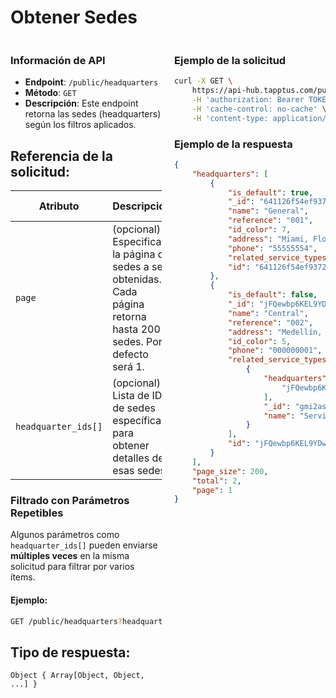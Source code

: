 # Obtener Sedes

<div style="display: flex; justify-content: space-between;">

<div style="width: 48%;">

### Información de API

- **Endpoint**: `/public/headquarters`
- **Método**: `GET`
- **Descripción**: Este endpoint retorna las sedes (headquarters) según los filtros aplicados.

## Referencia de la solicitud:

| Atributo         | Descripción                                                                                                  | Tipo de dato  |
|------------------|--------------------------------------------------------------------------------------------------------------|---------------|
| `page`           | (opcional) Especifica la página de sedes a ser obtenidas. Cada página retorna hasta 200 sedes. Por defecto será 1. | Number        |
| `headquarter_ids[]` | (opcional) Lista de IDs de sedes específicas para obtener detalles de esas sedes.                             | String |


### Filtrado con Parámetros Repetibles

Algunos parámetros como `headquarter_ids[]` pueden enviarse **múltiples veces** en la misma solicitud para filtrar por varios ítems.

#### Ejemplo:
```bash
GET /public/headquarters?headquarter_ids[]=1&headquarter_ids[]=2
```


## Tipo de respuesta: 
```Object { Array[Object, Object, ...] }```

</div>

<div style="width: 48%;">

### Ejemplo de la solicitud

```bash
curl -X GET \
	https://api-hub.tapptus.com/public/headquarters \
	-H 'authorization: Bearer TOKEN' \
	-H 'cache-control: no-cache' \
	-H 'content-type: application/json' \
```

### Ejemplo de la respuesta

```json
{
    "headquarters": [
        {
            "is_default": true,
            "_id": "641126f54ef93722dc6a913d",
            "name": "General",
            "reference": "001",
            "id_color": 7,
            "address": "Miami, Florida, EE. UU.",
            "phone": "55555554",
            "related_service_types": [],
            "id": "641126f54ef93722dc6a913d"
        },
        {
            "is_default": false,
            "_id": "jFQewbp6KEL9YDwGv",
            "name": "Central",
            "reference": "002",
            "address": "Medellín, Antioquia, Colombia",
            "id_color": 5,
            "phone": "000000001",
            "related_service_types": [
                {
                    "headquarters": [
                        "jFQewbp6KEL9YDwGv"
                    ],
                    "_id": "gmi2asG4pwujvfmQA",
                    "name": "Service"
                }
            ],
            "id": "jFQewbp6KEL9YDwGv"
        }
    ],
    "page_size": 200,
    "total": 2,
    "page": 1
}
```
</div>
</div>